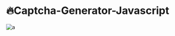 # 🔥Captcha-Generator-Javascript
![a](https://user-images.githubusercontent.com/99351763/161700414-8c337a1d-4cab-4ed4-818f-5ad1ff8e4647.png)


